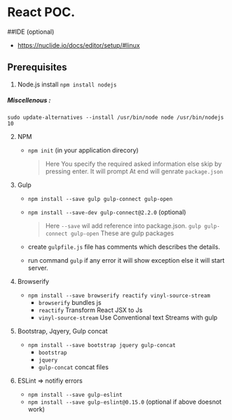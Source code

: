 # React POC.

##IDE (optional)
* https://nuclide.io/docs/editor/setup/#linux

## Prerequisites

1. Node.js install `npm install nodejs`

##### Miscellenous :
```sudo update-alternatives --install /usr/bin/node node /usr/bin/nodejs 10 ```

2. NPM
	- `npm init` (in your application direcory)
		> Here You specify the required asked information else skip by pressing enter.
		> It will prompt
		> At end will genrate `package.json`  
3. Gulp
	- `npm install --save gulp gulp-connect gulp-open`
	- `npm install --save-dev gulp-connect@2.2.0` (optional)
		> Here `--save` wil add reference into package.json.
		> `gulp gulp-connect gulp-open` These are gulp packages

    - create `gulpfile.js` file has comments which describes the details.
    - run command `gulp` if any error it will show exception else it will start server.
4. Browserify 
    * `npm install --save browserify reactify vinyl-source-stream`
        * `browserify` bundles js   
        * `reactify` Transform React JSX to Js
        * `vinyl-source-stream` Use Conventional text Streams with gulp
5. Bootstrap, Jqyery, Gulp concat

    * `npm install --save bootstrap jquery gulp-concat`
        * `bootstrap`
        * `jquery`
        * `gulp-concat` concat files
    
6. ESLint => notifiy errors
    * `npm install --save gulp-eslint`
    * `npm install --save gulp-eslint@0.15.0` (optional if above doesnot work)


